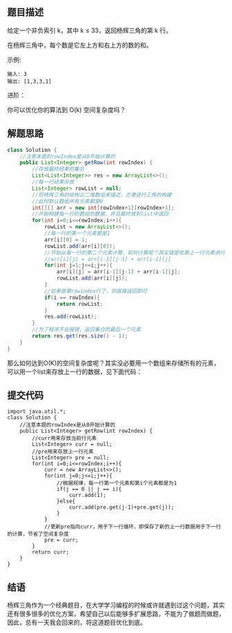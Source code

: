 ## 题目描述

给定一个非负索引 k，其中 k ≤ 33，返回杨辉三角的第 k 行。

在杨辉三角中，每个数是它左上方和右上方的数的和。

示例:


```
输入: 3
输出: [1,3,3,1]
```

进阶：

你可以优化你的算法到 O(k) 空间复杂度吗？

## 解题思路


```java
class Solution {
    //注意本题的rowIndex是从0开始计算的
    public List<Integer> getRow(int rowIndex) {
        //存放最终结果的集合
        List<List<Integer>> res = new ArrayList<>();
        //每一行结果存放
        List<Integer> rowList = null;
        //将杨辉三角的结构以二维数组来描述，方便进行三角的构建
        //此时默认数组所有元素都是0
        int[][] arr = new int[rowIndex+1][rowIndex+1];
        //开始构建每一行的数组的数据，并且最终放到list中返回
        for(int i=0;i<=rowIndex;i++){
            rowList = new ArrayList<>();
            //每一行的第一个元素都是1
            arr[i][0] = 1;
            rowList.add(arr[i][0]);
            //开始从每一行的第二个元素计算，如何计算呢？其实就是依靠上一行元素进行计算的，公式为：
            //arr[i][j] = arr[i-1][j-1] + arr[i-1][j]
            for(int j=1;j<=i;j++){
                arr[i][j] = arr[i-1][j-1] + arr[i-1][j];
                rowList.add(arr[i][j]);
            }
            //如果是第rowindex行了，则直接返回即可
            if(i == rowIndex){
                return rowList;
            }
            res.add(rowList);
        }
        //为了程序不会报错，返回集合的最后一个元素
        return res.get(res.size() - 1);
    }
}
```

那么如何达到O(K)的空间复杂度呢？其实没必要用一个数组来存储所有的元素，可以用一个list来存放上一行的数据，见下面代码：


## 提交代码


```
import java.util.*;
class Solution {
    //注意本题的rowIndex是从0开始计算的
    public List<Integer> getRow(int rowIndex) {
        //curr用来存放当前行元素
        List<Integer> curr = null;
        //pre用来存放上一行元素
        List<Integer> pre = null;
        for(int i=0;i<=rowIndex;i++){
            curr = new ArrayList<>();
            for(int j=0;j<=i;j++){
                //根据规律，每一行第一个元素和第i个元素都是为1
                if(j == 0 || j == i){
                    curr.add(1);
                }else{
                    curr.add(pre.get(j-1)+pre.get(j));
                }
            }
            //更新pre指向curr，用于下一行循环，即保存了新的上一行数据用于下一行的计算，节省了空间复杂度
            pre = curr;
        }
        return curr;
    }
}
```

## 结语

杨辉三角作为一个经典题目，在大学学习编程的时候或许就遇到过这个问题，其实还有很多很多的优化方案，希望自己以后能够多扩展思路，不能为了做题而做题，因此，总有一天我会回来的，将这道题目优化到底。